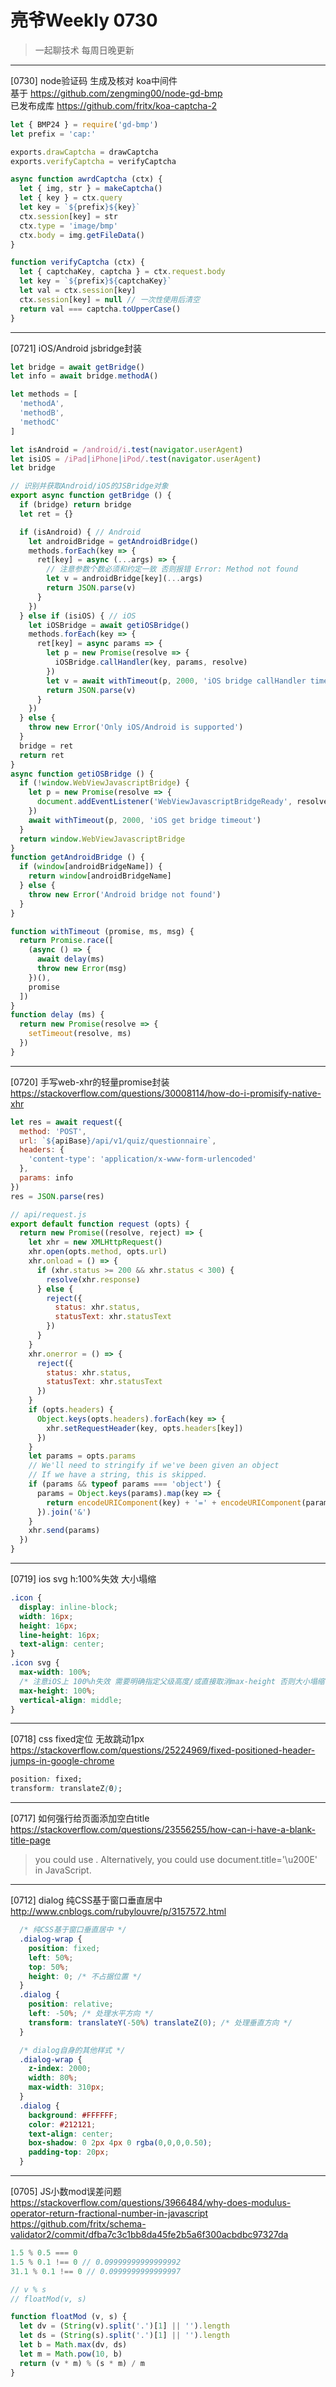 # 亮爷Weekly 0730

> 一起聊技术 每周日晚更新

---

[0730] node验证码 生成及核对 koa中间件<br>
基于 https://github.com/zengming00/node-gd-bmp<br>
已发布成库 https://github.com/fritx/koa-captcha-2

```js
let { BMP24 } = require('gd-bmp')
let prefix = 'cap:'

exports.drawCaptcha = drawCaptcha
exports.verifyCaptcha = verifyCaptcha

async function awrdCaptcha (ctx) {
  let { img, str } = makeCaptcha()
  let { key } = ctx.query
  let key = `${prefix}${key}`
  ctx.session[key] = str
  ctx.type = 'image/bmp'
  ctx.body = img.getFileData()
}

function verifyCaptcha (ctx) {
  let { captchaKey, captcha } = ctx.request.body
  let key = `${prefix}${captchaKey}`
  let val = ctx.session[key]
  ctx.session[key] = null // 一次性使用后清空
  return val === captcha.toUpperCase()
}
```

---

[0721] iOS/Android jsbridge封装

```js
let bridge = await getBridge()
let info = await bridge.methodA()
```

```js
let methods = [
  'methodA',
  'methodB',
  'methodC'
]

let isAndroid = /android/i.test(navigator.userAgent)
let isiOS = /iPad|iPhone|iPod/.test(navigator.userAgent)
let bridge

// 识别并获取Android/iOS的JSBridge对象
export async function getBridge () {
  if (bridge) return bridge
  let ret = {}

  if (isAndroid) { // Android
    let androidBridge = getAndroidBridge()
    methods.forEach(key => {
      ret[key] = async (...args) => {
        // 注意参数个数必须和约定一致 否则报错 Error: Method not found
        let v = androidBridge[key](...args)
        return JSON.parse(v)
      }
    })
  } else if (isiOS) { // iOS
    let iOSBridge = await getiOSBridge()
    methods.forEach(key => {
      ret[key] = async params => {
        let p = new Promise(resolve => {
          iOSBridge.callHandler(key, params, resolve)
        })
        let v = await withTimeout(p, 2000, 'iOS bridge callHandler timeout')
        return JSON.parse(v)
      }
    })
  } else {
    throw new Error('Only iOS/Android is supported')
  }
  bridge = ret
  return ret
}
async function getiOSBridge () {
  if (!window.WebViewJavascriptBridge) {
    let p = new Promise(resolve => {
      document.addEventListener('WebViewJavascriptBridgeReady', resolve)
    })
    await withTimeout(p, 2000, 'iOS get bridge timeout')
  }
  return window.WebViewJavascriptBridge
}
function getAndroidBridge () {
  if (window[androidBridgeName]) {
    return window[androidBridgeName]
  } else {
    throw new Error('Android bridge not found')
  }
}

function withTimeout (promise, ms, msg) {
  return Promise.race([
    (async () => {
      await delay(ms)
      throw new Error(msg)
    })(),
    promise
  ])
}
function delay (ms) {
  return new Promise(resolve => {
    setTimeout(resolve, ms)
  })
}
```

---

[0720] 手写web-xhr的轻量promise封装<br>
https://stackoverflow.com/questions/30008114/how-do-i-promisify-native-xhr

```js
let res = await request({
  method: 'POST',
  url: `${apiBase}/api/v1/quiz/questionnaire`,
  headers: {
    'content-type': 'application/x-www-form-urlencoded'
  },
  params: info
})
res = JSON.parse(res)
```

```js
// api/request.js
export default function request (opts) {
  return new Promise((resolve, reject) => {
    let xhr = new XMLHttpRequest()
    xhr.open(opts.method, opts.url)
    xhr.onload = () => {
      if (xhr.status >= 200 && xhr.status < 300) {
        resolve(xhr.response)
      } else {
        reject({
          status: xhr.status,
          statusText: xhr.statusText
        })
      }
    }
    xhr.onerror = () => {
      reject({
        status: xhr.status,
        statusText: xhr.statusText
      })
    }
    if (opts.headers) {
      Object.keys(opts.headers).forEach(key => {
        xhr.setRequestHeader(key, opts.headers[key])
      })
    }
    let params = opts.params
    // We'll need to stringify if we've been given an object
    // If we have a string, this is skipped.
    if (params && typeof params === 'object') {
      params = Object.keys(params).map(key => {
        return encodeURIComponent(key) + '=' + encodeURIComponent(params[key])
      }).join('&')
    }
    xhr.send(params)
  })
}
```

---

[0719] ios svg h:100%失效 大小塌缩

```css
.icon {
  display: inline-block;
  width: 16px;
  height: 16px;
  line-height: 16px;
  text-align: center;
}
.icon svg {
  max-width: 100%;
  /* 注意iOS上 100%h失效 需要明确指定父级高度/或直接取消max-height 否则大小塌缩 */
  max-height: 100%;
  vertical-align: middle;
}
```

---

[0718] css fixed定位 无故跳动1px<br>
https://stackoverflow.com/questions/25224969/fixed-positioned-header-jumps-in-google-chrome

```css
position: fixed;
transform: translateZ(0);
```

---

[0717] 如何强行给页面添加空白title<br>
https://stackoverflow.com/questions/23556255/how-can-i-have-a-blank-title-page

> you could use <title>&lrm;</title>. Alternatively, you could use document.title='\u200E' in JavaScript.

---

[0712] dialog 纯CSS基于窗口垂直居中<br>
http://www.cnblogs.com/rubylouvre/p/3157572.html

```css
  /* 纯CSS基于窗口垂直居中 */
  .dialog-wrap {
    position: fixed;
    left: 50%;
    top: 50%;
    height: 0; /* 不占据位置 */
  }
  .dialog {
    position: relative;
    left: -50%; /* 处理水平方向 */
    transform: translateY(-50%) translateZ(0); /* 处理垂直方向 */
  }

  /* dialog自身的其他样式 */
  .dialog-wrap {
    z-index: 2000;
    width: 80%;
    max-width: 310px;
  }
  .dialog {
    background: #FFFFFF;
    color: #212121;
    text-align: center;
    box-shadow: 0 2px 4px 0 rgba(0,0,0,0.50);
    padding-top: 20px;
  }
```

---

[0705] JS小数mod误差问题<br>
https://stackoverflow.com/questions/3966484/why-does-modulus-operator-return-fractional-number-in-javascript<br>
https://github.com/fritx/schema-validator2/commit/dfba7c3c1bb8da45fe2b5a6f300acbdbc97327da

```js
1.5 % 0.5 === 0
1.5 % 0.1 !== 0 // 0.09999999999999992
31.1 % 0.1 !== 0 // 0.0999999999999997
```

```js
// v % s
// floatMod(v, s)

function floatMod (v, s) {
  let dv = (String(v).split('.')[1] || '').length
  let ds = (String(s).split('.')[1] || '').length
  let b = Math.max(dv, ds)
  let m = Math.pow(10, b)
  return (v * m) % (s * m) / m
}
```
